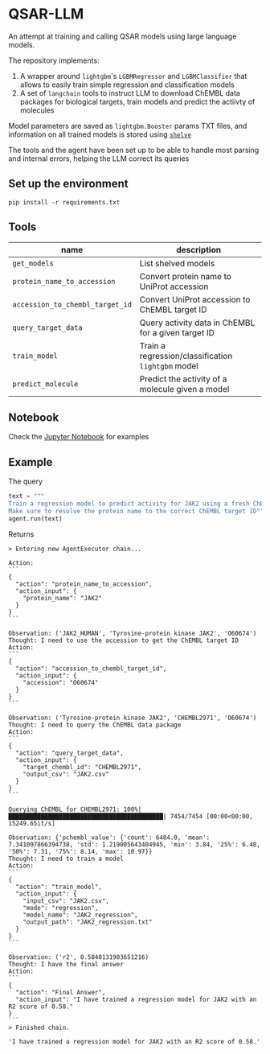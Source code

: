 # QSAR-LLM

An attempt at training and calling QSAR models using large language models.

The repository implements:

1. A wrapper around `lightgbm`'s `LGBMRegressor` and `LGBMClassifier` that allows to easily train simple regression and
   classification models
2. A set of `langchain` tools to instruct LLM to download ChEMBL data packages for biological targets, train models and
   predict the actiivty of molecules

Model parameters are saved as `lightgbm.Booster` params TXT files, and information on all trained models is stored
using [`shelve`](https://docs.python.org/3/library/shelve.html)

The tools and the agent have been set up to be able to handle most parsing and internal errors, helping the LLM correct
its queries

## Set up the environment

```pip install -r requirements.txt```

## Tools

| name                            | description                                         |
|---------------------------------|-----------------------------------------------------|
| `get_models`                    | List shelved models                                 |
| `protein_name_to_accession`     | Convert protein name to UniProt accession           |
| `accession_to_chembl_target_id` | Convert UniProt accession to ChEMBL target ID       |
| `query_target_data`             | Query activity data in ChEMBL for a given target ID |
| `train_model`                   | Train a regression/classification `lightgbm` model  |
| `predict_molecule`              | Predict the activity of a molecule given a model    |

## Notebook

Check the [Jupyter Notebook](qsar-llm.ipynb) for examples

## Example

The query

````python
text = """
Train a regression model to predict activity for JAK2 using a fresh ChEMBL data package for the target.
Make sure to resolve the protein name to the correct ChEMBL target ID"""
agent.run(text)
````

Returns

````text
> Entering new AgentExecutor chain...

Action:
```
{
  "action": "protein_name_to_accession",
  "action_input": {
    "protein_name": "JAK2"
  }
}
```

Observation: ('JAK2_HUMAN', 'Tyrosine-protein kinase JAK2', 'O60674')
Thought: I need to use the accession to get the ChEMBL target ID
Action:
```
{
  "action": "accession_to_chembl_target_id",
  "action_input": {
    "accession": "O60674"
  }
}
```

Observation: ('Tyrosine-protein kinase JAK2', 'CHEMBL2971', 'O60674')
Thought: I need to query the ChEMBL data package
Action:
```
{
  "action": "query_target_data",
  "action_input": {
    "target_chembl_id": "CHEMBL2971",
    "output_csv": "JAK2.csv"
  }
}
```

Querying ChEMBL for CHEMBL2971: 100%|███████████████████████████████████████████| 7454/7454 [00:00<00:00, 15249.65it/s]

Observation: {'pchembl_value': {'count': 6484.0, 'mean': 7.341097866394738, 'std': 1.219005643404945, 'min': 3.84, '25%': 6.48, '50%': 7.31, '75%': 8.14, 'max': 10.97}}
Thought: I need to train a model
Action:
```
{
  "action": "train_model",
  "action_input": {
    "input_csv": "JAK2.csv",
    "mode": "regression",
    "model_name": "JAK2_regression",
    "output_path": "JAK2_regression.txt"
  }
}
```

Observation: ('r2', 0.5840131903651216)
Thought: I have the final answer
Action:
```
{
  "action": "Final Answer",
  "action_input": "I have trained a regression model for JAK2 with an R2 score of 0.58."
}
```
> Finished chain.

'I have trained a regression model for JAK2 with an R2 score of 0.58.'
````